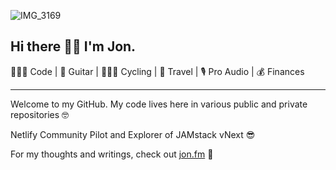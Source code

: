 ![IMG_3169](https://user-images.githubusercontent.com/8585984/89671725-7c090b80-d8b1-11ea-8099-3349b804f358.jpeg)

## Hi there 👋🏻 I'm Jon.

👨🏻‍💻 Code | 🎸 Guitar | 🚴🏻‍♂️ Cycling | 🚙 Travel | 🎙 Pro Audio | 💰 Finances

---

Welcome to my GitHub. My code lives here in various public and private repositories 🤓

Netlify Community Pilot and Explorer of JAMstack vNext 😎

For my thoughts and writings, check out [jon.fm](https://jon.fm) 🙂
